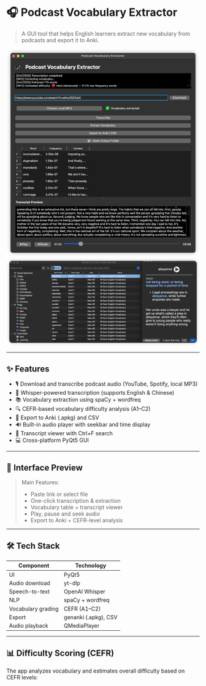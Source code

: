 # 🎧 Podcast Vocabulary Extractor

> A GUI tool that helps English learners extract new vocabulary from podcasts and export it to Anki.

![screenshot](screenshot.png)
![screenshot](screenshot2.png)

---

## ✨ Features

- 🎙️ Download and transcribe podcast audio (YouTube, Spotify, local MP3)
- 📜 Whisper-powered transcription (supports English & Chinese)
- 📚 Vocabulary extraction using spaCy + wordfreq
- 🔍 CEFR-based vocabulary difficulty analysis (A1–C2)
- 📝 Export to Anki (.apkg) and CSV
- 🔊 Built-in audio player with seekbar and time display
- 👀 Transcript viewer with Ctrl+F search
- 💻 Cross-platform PyQt5 GUI

---

## 📸 Interface Preview

> Main Features:
> - Paste link or select file
> - One-click transcription & extraction
> - Vocabulary table + transcript viewer
> - Play, pause and seek audio
> - Export to Anki + CEFR-level analysis

---

## 🛠 Tech Stack

| Component       | Technology           |
|----------------|----------------------|
| UI              | PyQt5                |
| Audio download  | yt-dlp               |
| Speech-to-text  | OpenAI Whisper       |
| NLP             | spaCy + wordfreq     |
| Vocabulary grading | CEFR (A1–C2)      |
| Export          | genanki (.apkg), CSV |
| Audio playback  | QMediaPlayer         |

---

## 📊 Difficulty Scoring (CEFR)

The app analyzes vocabulary and estimates overall difficulty based on CEFR levels:

